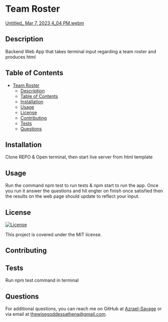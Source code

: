 # Team Roster


[Untitled_ Mar 7, 2023 4_04 PM.webm](https://user-images.githubusercontent.com/113001155/223574586-a89a4abb-c342-4d7b-9440-c6cc232310c4.webm)


## Description
Backend Web App that takes terminal input regarding a team roster and produces html

## Table of Contents
- [Team Roster](#team-roster)
  - [Description](#description)
  - [Table of Contents](#table-of-contents)
  - [Installation](#installation)
  - [Usage](#usage)
  - [License](#license)
  - [Contributing](#contributing)
  - [Tests](#tests)
  - [Questions](#questions)

## Installation
Clone REPO & Open terminal, then start live server from html template

## Usage
Run the command npm test to run tests & npm start to run the app. Once you run it answer the questions and hit engter on finish once satisfied then the results on the web page should update to reflect your input.

## License
[![License](https://img.shields.io/badge/License-MIT-yellow.svg)](https://opensource.org/licenses/MIT)

This project is covered under the MIT license.

## Contributing


## Tests
Run npm test command  in terminal

## Questions
For additional questions, you can reach me on GitHub at [Azrael-Savage](https://github.com/Azrael-Savage)
or via email at thewisegoddessathena@gmail.com.
